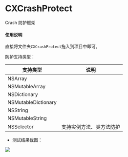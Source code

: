 # CXCrashProtect
Crash 防护框架

#### 使用说明

直接将文件夹`CXCrashProtect`拖入到项目中即可。

防护支持类型：

|  支持类型|  说明| 
| --- | --- |
|  NSArray|  | 
|  NSMutableArray|  |  
|  NSDictionary|  |  
|  NSMutableDictionary|  |  
|  NSString|  |  
|  NSMutableString|  |  
|  NSSelector|  支持实例方法、类方法防护|  

* 测试结果截图：

![](https://upload-images.jianshu.io/upload_images/3101550-a6eede0b8a348bbd.png?imageMogr2/auto-orient/strip%7CimageView2/2/w/1240)
